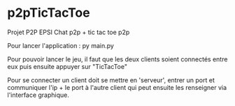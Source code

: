 # p2pTicTacToe

Projet P2P EPSI
Chat p2p + tic tac toe p2p

Pour lancer l'application : py main.py

Pour pouvoir lancer le jeu, il faut que les deux clients soient connectés entre eux puis ensuite appuyer sur "TicTacToe"

Pour se connecter un client doit se mettre en 'serveur', entrer un port et communiquer l'ip + le port à l'autre client qui peut ensuite les renseigner via l'interface graphique.
